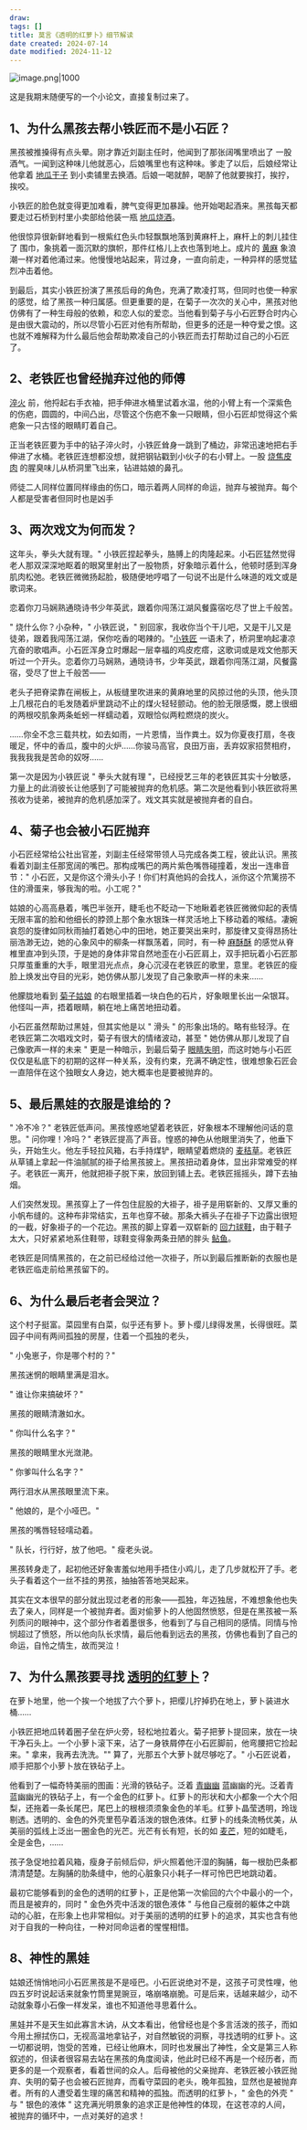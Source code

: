 ```yaml
---
draw:
tags: []
title: 莫言《透明的红萝卜》细节解读
date created: 2024-07-14
date modified: 2024-11-12
---
```


![image.png|1000](https://imagehosting4picgo.oss-cn-beijing.aliyuncs.com/imagehosting/fix-dir%2Fpicgo%2Fpicgo-clipboard-images%2F2024%2F07%2F15%2F11-54-21-5e6f5b73b3e6e6d3f1ad31d63c4b6488-20240715115421-411669.png)

这是我期末随便写的一个小论文，直接复制过来了。

  

## 1、为什么黑孩去帮小铁匠而不是小石匠？

黑孩被推搡得有点头晕。刚才靠近刘副主任时，他闻到了那张阔嘴里喷出了 一股酒气。一闻到这种味儿他就恶心，后娘嘴里也有这种味。爹走了以后，后娘经常让他拿着 [地瓜干子](https://www.zhihu.com/search?q=%E5%9C%B0%E7%93%9C%E5%B9%B2%E5%AD%90&search_source=Entity&hybrid_search_source=Entity&hybrid_search_extra=%7B%22sourceType%22%3A%22answer%22%2C%22sourceId%22%3A719260348%7D) 到小卖铺里去换酒。后娘一喝就醉，喝醉了他就要挨打，挨拧，挨咬。

小铁匠的脸色就变得更加难看，脾气变得更加暴躁。他开始喝起酒来。黑孩每天都要走过石桥到村里小卖部给他装一瓶 [地瓜烧酒](https://www.zhihu.com/search?q=%E5%9C%B0%E7%93%9C%E7%83%A7%E9%85%92&search_source=Entity&hybrid_search_source=Entity&hybrid_search_extra=%7B%22sourceType%22%3A%22answer%22%2C%22sourceId%22%3A719260348%7D)。

他很惊异很新鲜地看到一根紫红色头巾轻飘飘地落到黄麻杆上，麻杆上的刺儿挂住了 围巾，象挑着一面沉默的旗帜，那件红格儿上衣也落到地上。成片的 [黄麻](https://www.zhihu.com/search?q=%E9%BB%84%E9%BA%BB&search_source=Entity&hybrid_search_source=Entity&hybrid_search_extra=%7B%22sourceType%22%3A%22answer%22%2C%22sourceId%22%3A719260348%7D) 象浪潮一样对着他涌过来。他慢慢地站起来，背过身，一直向前走，一种异样的感觉猛烈冲击着他。

到最后，其实小铁匠扮演了黑孩后母的角色，充满了欺凌打骂，但同时也使一种家的感觉，给了黑孩一种归属感。但更重要的是，在菊子一次次的关心中，黑孩对他仿佛有了一种生母般的依赖，和恋人似的爱恋。当他看到菊子与小石匠野合时内心是由很大震动的，所以尽管小石匠对他有所帮助，但更多的还是一种夺爱之恨。这也就不难解释为什么最后他会帮助欺凌自己的小铁匠而去打帮助过自己的小石匠了。

## 2、老铁匠也曾经抛弃过他的师傅

[淬火](https://www.zhihu.com/search?q=%E6%B7%AC%E7%81%AB&search_source=Entity&hybrid_search_source=Entity&hybrid_search_extra=%7B%22sourceType%22%3A%22answer%22%2C%22sourceId%22%3A719260348%7D) 前，他捋起右手衣袖，把手伸进水桶里试着水温，他的小臂上有一个深紫色的伤疤，圆圆的，中间凸出，尽管这个伤疤不象一只眼睛，但小石匠却觉得这个紫疤象一只古怪的眼睛盯着自己。

正当老铁匠要为手中的钻子淬火时，小铁匠耸身一跳到了桶边，非常迅速地把右手伸进了水桶。老铁匠连想都没想，就把钢钻戳到小伙子的右小臂上。一股 [烧焦皮肉](https://www.zhihu.com/search?q=%E7%83%A7%E7%84%A6%E7%9A%AE%E8%82%89&search_source=Entity&hybrid_search_source=Entity&hybrid_search_extra=%7B%22sourceType%22%3A%22answer%22%2C%22sourceId%22%3A719260348%7D) 的腥臭味儿从桥洞里飞出来，钻进姑娘的鼻孔。

师徒二人同样位置同样缘由的伤口，暗示着两人同样的命运，抛弃与被抛弃。每个人都是受害者但同时也是凶手

## 3、两次戏文为何而发？

这年头，拳头大就有理。" 小铁匠捏起拳头，胳膊上的肉隆起来。小石匠猛然觉得老人那双深深地眍着的眼窝里射出了一股物质，好象暗示着什么，他顿时感到浑身肌肉松弛。老铁匠微微扬起脸，极随便地哼唱了一句说不出是什么味道的戏文或是歌词来。

恋着你刀马娴熟通晓诗书少年英武，跟着你闯荡江湖风餐露宿吃尽了世上千般苦。

" 烧什么你？小杂种，" 小铁匠说，" 别回家，我收你当个干儿吧，又是干儿又是徒弟，跟着我闯荡江湖，保你吃香的喝辣的。"[小铁匠](https://www.zhihu.com/search?q=%E5%B0%8F%E9%93%81%E5%8C%A0&search_source=Entity&hybrid_search_source=Entity&hybrid_search_extra=%7B%22sourceType%22%3A%22answer%22%2C%22sourceId%22%3A719260348%7D) 一语未了，桥洞里响起凄凉亢奋的歌唱声。小石匠浑身立时爆起一层幸福的鸡皮疙瘩，这歌词或是戏文他那天听过一个开头。恋着你刀马娴熟，通晓诗书，少年英武，跟着你闯荡江湖，风餐露宿，受尽了世上千般苦——

老头子把脊梁靠在闸板上，从板缝里吹进来的黄麻地里的风掠过他的头顶，他头顶上几根花白的毛发随着炉里跳动不止的煤火轻轻颤动。他的脸无限感慨，腮上很细的两根咬肌象两条蚯蚓一样蠕动着，双眼恰似两粒燃烧的炭火。

……你全不念三载共枕，如去如雨，一片恩情，当作粪土。奴为你夏夜打扇，冬夜暖足，怀中的香瓜，腹中的火炉……你骏马高官，良田万亩，丢弃奴家招赘相府，我我我我是苦命的奴呀……

第一次是因为小铁匠说 " 拳头大就有理 "，已经授艺三年的老铁匠其实十分敏感，力量上的此消彼长让他感到了可能被抛弃的危机感。第二次是他看到小铁匠欲将黑孩收为徒弟，被抛弃的危机感加深了。戏文其实就是被抛弃者的自白。

## 4、菊子也会被小石匠抛弃

小石匠经常给公社出官差，刘副主任经常带领人马完成各类工程，彼此认识。黑孩看着刘副主任那宽阔的嘴巴。那构成嘴巴的两片紫色嘴唇碰撞着，发出一连串音节：" 小石匠，又是你这个滑头小子！你们村真他妈的会找人，派你这个笊篱捞不住的滑蛋来，够我淘的啦。小工呢？"

姑娘的心高高悬着，嘴巴半张开，睫毛也不眨动一下地瞅着老铁匠微微仰起的表情无限丰富的脸和他细长的脖颈上那个象水银珠一样灵活地上下移动着的喉结。凄婉哀怨的旋律如同秋雨抽打着她心中的田地，她正要哭出来时，那旋律又变得昂扬壮丽浩渺无边，她的心象风中的柳条一样飘荡着，同时，有一种 [麻酥酥](https://www.zhihu.com/search?q=%E9%BA%BB%E9%85%A5%E9%85%A5&search_source=Entity&hybrid_search_source=Entity&hybrid_search_extra=%7B%22sourceType%22%3A%22answer%22%2C%22sourceId%22%3A719260348%7D) 的感觉从脊椎里直冲到头顶，于是她的身体非常自然地歪在小石匠肩上，双手把玩着小石匠那只厚茧重重的大手，眼里泪光点点，身心沉浸在老铁匠的歌里，意里。老铁匠的瘦脸上焕发出夺目的光彩，她仿佛从那儿发现了自己象歌声一样的未来……

他朦胧地看到 [菊子姑娘](https://www.zhihu.com/search?q=%E8%8F%8A%E5%AD%90%E5%A7%91%E5%A8%98&search_source=Entity&hybrid_search_source=Entity&hybrid_search_extra=%7B%22sourceType%22%3A%22answer%22%2C%22sourceId%22%3A719260348%7D) 的右眼里插着一块白色的石片，好象眼里长出一朵银耳。他怪叫一声，捂着眼睛，躺在地上痛苦地扭动着。

小石匠虽然帮助过黑娃，但其实他是以 " 滑头 " 的形象出场的。略有些轻浮。在老铁匠第二次唱戏文时，菊子有很大的情绪波动，甚至 " 她仿佛从那儿发现了自己像歌声一样的未来 " 更是一种暗示，到最后菊子 [眼睛失明](https://www.zhihu.com/search?q=%E7%9C%BC%E7%9D%9B%E5%A4%B1%E6%98%8E&search_source=Entity&hybrid_search_source=Entity&hybrid_search_extra=%7B%22sourceType%22%3A%22answer%22%2C%22sourceId%22%3A719260348%7D)，而这时她与小石匠仅仅是私底下的初期的这样一种关系，没有约束，充满不确定性，很难想象石匠会一直陪伴在这个独眼女人身边，她大概率也是要被抛弃的。

## 5、最后黑娃的衣服是谁给的？

" 冷不冷？" 老铁匠低声问。黑孩惶惑地望着老铁匠，好象根本不理解他问话的意思。" 问你哩！冷吗？" 老铁匠提高了声音。惶惑的神色从他眼里消失了，他垂下头，开始生火。他左手轻拉风箱，右手持煤铲，眼睛望着燃烧的 [麦秸草](https://www.zhihu.com/search?q=%E9%BA%A6%E7%A7%B8%E8%8D%89&search_source=Entity&hybrid_search_source=Entity&hybrid_search_extra=%7B%22sourceType%22%3A%22answer%22%2C%22sourceId%22%3A719260348%7D)。老铁匠从草铺上拿起一件油腻腻的褂子给黑孩披上。黑孩扭动着身体，显出非常难受的样子。老铁匠一离开，他就把褂子脱下来，放回到铺上去。老铁匠摇摇头，蹲下去抽烟。

人们突然发现。黑孩穿上了一件包住屁股的大褂子，褂子是用崭新的、又厚又重的小帆布缝的。这种布非常结实，五年也穿不破。那条大裤头子在褂子下边露出很短的一截，好象褂子的一个花边。黑孩的脚上穿着一双崭新的 [回力球鞋](https://www.zhihu.com/search?q=%E5%9B%9E%E5%8A%9B%E7%90%83%E9%9E%8B&search_source=Entity&hybrid_search_source=Entity&hybrid_search_extra=%7B%22sourceType%22%3A%22answer%22%2C%22sourceId%22%3A719260348%7D)，由于鞋子太大，只好紧紧地系住鞋带，球鞋变得象两条丑陋的胖头 [鲇鱼](https://www.zhihu.com/search?q=%E9%B2%87%E9%B1%BC&search_source=Entity&hybrid_search_source=Entity&hybrid_search_extra=%7B%22sourceType%22%3A%22answer%22%2C%22sourceId%22%3A719260348%7D)。

老铁匠是同情黑孩的，在之前已经给过他一次褂子，所以到最后推断新的衣服也是老铁匠临走前给黑孩留下的。

## 6、为什么最后老者会哭泣？

这个村子挺富。菜园里有白菜，似乎还有萝卜。萝卜缨儿绿得发黑，长得很旺。菜园子中间有两间孤独的房屋，住着一个孤独的老头，

" 小兔崽子，你是哪个村的？"

黑孩迷惘的眼睛里满是泪水。

" 谁让你来搞破坏？"

黑孩的眼睛清澈如水。

" 你叫什么名字？"

黑孩的眼睛里水光潋滟。

" 你爹叫什么名字？"

两行泪水从黑孩眼里流下来。

" 他娘的，是个小哑巴。"

黑孩的嘴唇轻轻嚅动着。

" 队长，行行好，放了他吧。" 瘦老头说。

黑孩转身走了，起初他还好象害羞似地用手捂住小鸡儿，走了几步就松开了手。老头子看着这个一丝不挂的男孩，抽抽答答地哭起来。

其实在文本很早的部分就出现过老者的形象——孤独，年迈独居，不难想象他也失去了亲人，同样是一个被抛弃者。面对偷萝卜的人他固然愤怒，但是在黑孩被一系列质问的眼神中，这个部分作者着墨很多，他看到了与自己相同的感情。同情与怜悯超过了愤怒，所以他向队长求情，最后他看到远去的黑孩，仿佛也看到了自己的命运，自怜之情生，故而哭泣！

## 7、为什么黑孩要寻找 [透明的红萝卜](https://www.zhihu.com/search?q=%E9%80%8F%E6%98%8E%E7%9A%84%E7%BA%A2%E8%90%9D%E5%8D%9C&search_source=Entity&hybrid_search_source=Entity&hybrid_search_extra=%7B%22sourceType%22%3A%22answer%22%2C%22sourceId%22%3A719260348%7D)？

在萝卜地里，他一个挨一个地拔了六个萝卜，把缨儿拧掉扔在地上，萝卜装进水桶……

小铁匠把地瓜转着圈子垒在炉火旁，轻松地拉着火。菊子把萝卜提回来，放在一块干净石头上。一个小萝卜滚下来，沾了一身铁屑停在小石匠脚前，他弯腰把它捡起来。" 拿来，我再去洗洗。"" 算了，光那五个大萝卜就尽够吃了。" 小石匠说着，顺手把那个小萝卜放在铁砧子上。

他看到了一幅奇特美丽的图画：光滑的铁砧子。泛着 [青幽幽](https://www.zhihu.com/search?q=%E9%9D%92%E5%B9%BD%E5%B9%BD&search_source=Entity&hybrid_search_source=Entity&hybrid_search_extra=%7B%22sourceType%22%3A%22answer%22%2C%22sourceId%22%3A719260348%7D) 蓝幽幽的光。泛着青蓝幽幽光的铁砧子上，有一个金色的红萝卜。红萝卜的形状和大小都象一个大个阳梨，还拖着一条长尾巴，尾巴上的根根须须象金色的羊毛。红萝卜晶莹透明，玲珑剔透。透明的、金色的外壳里苞孕着活泼的银色液体。红萝卜的线条流畅优美，从美丽的弧线上泛出一圈金色的光芒。光芒有长有短，长的如 [麦芒](https://www.zhihu.com/search?q=%E9%BA%A6%E8%8A%92&search_source=Entity&hybrid_search_source=Entity&hybrid_search_extra=%7B%22sourceType%22%3A%22answer%22%2C%22sourceId%22%3A719260348%7D)，短的如睫毛，全是金色，……

孩子急促地拉着风箱，瘦身子前倾后仰，炉火照着他汗湿的胸脯，每一根肋巴条都清清楚楚。左胸脯的肋条缝中，他的心脏象只小耗子一样可怜巴巴地跳动着。

最初它能够看到的金色的透明的红萝卜，正是他第一次偷回的六个中最小的一个，而且是被弃的，同时 " 金色外壳中活泼的银色液体 " 与他自己瘦弱的躯体之中跳动的心脏，在形象上也非常相似。对于美丽的透明的红萝卜的追求，其实也含有他对于自我的一种向往，一种对同命运者的惺惺相惜。

## 8、神性的黑娃

姑娘还悄悄地问小石匠黑孩是不是哑巴。小石匠说绝对不是，这孩子可灵性哩，他四五岁时说起话来就象竹筒里晃豌豆，咯崩咯崩脆。可是后来，话越来越少，动不动就象尊小石像一样发呆，谁也不知道他寻思着什么。

黑娃并不是天生如此寡言木讷，从文本看出，他曾经也是个多言活泼的孩子，而如今用土擦拭伤口，无视高温地拿钻子，对自然敏锐的洞察，寻找透明的红萝卜。这一切都说明，饱受的苦难，已经让他麻木，同时也发展出了神性，全文是第三人称叙述的，但读者很容易去站在黑孩的角度阅读，他此时已经不再是一个经历者，而更多的是一个观察者，看着世间的众人。后母被他的父亲抛弃、老铁匠被小铁匠抛弃、失明的菊子也会被石匠抛弃，而看守菜园的老头，晚年孤独，显然也是被抛弃者。所有的人遭受着生理的痛苦和精神的孤独。而透明的红萝卜，" 金色的外壳 " 与 " 银色的液体 " 这充满光明景象的追求正是他神性的体现，在这苍凉的人间，被抛弃的循环中，一点对美好的追求！
